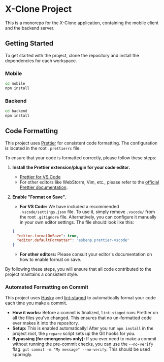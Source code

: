 # X-Clone Project

This is a monorepo for the X-Clone application, containing the mobile client and the backend server.

## Getting Started

To get started with the project, clone the repository and install the dependencies for each workspace.

### Mobile

```bash
cd mobile
npm install
```

### Backend

```bash
cd backend
npm install
```

## Code Formatting

This project uses [Prettier](https://prettier.io/) for consistent code formatting. The configuration is located in the root `.prettierrc` file.

To ensure that your code is formatted correctly, please follow these steps:

1.  **Install the Prettier extension/plugin for your code editor.**
    - [Prettier for VS Code](https://marketplace.visualstudio.com/items?itemName=esbenp.prettier-vscode)
    - For other editors like WebStorm, Vim, etc., please refer to the [official Prettier documentation](https://prettier.io/docs/en/editors.html).

2.  **Enable "Format on Save".**
    - **For VS Code:** We have included a recommended `.vscode/settings.json` file. To use it, simply remove `.vscode/` from the root `.gitignore` file. Alternatively, you can configure it manually in your own editor settings. The file should look like this:

    ```json
    {
      "editor.formatOnSave": true,
      "editor.defaultFormatter": "esbenp.prettier-vscode"
    }
    ```

    - **For other editors:** Please consult your editor's documentation on how to enable format on save.

By following these steps, you will ensure that all code contributed to the project maintains a consistent style.

### Automated Formatting on Commit

This project uses [Husky](https://typicode.github.io/husky/) and [lint-staged](https://github.com/okonet/lint-staged) to automatically format your code each time you make a commit.

- **How it works:** Before a commit is finalized, `lint-staged` runs Prettier on all the files you've changed. This ensures that no un-formatted code ever makes it into the repository.
- **Setup:** This is enabled automatically! After you run `npm install` in the project root, the `prepare` script sets up the Git hooks for you.
- **Bypassing (for emergencies only):** If you ever need to make a commit without running the pre-commit checks, you can use the `--no-verify` flag: `git commit -m "My message" --no-verify`. This should be used sparingly.

